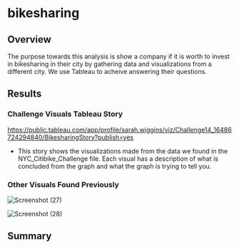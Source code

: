 # bikesharing
## Overview
The purpose towards this analysis is show a company if it is worth to invest in bikesharing in their city by gathering data and visualizations from a different city. We use Tableau to acheive answering their questions.
## Results
### Challenge Visuals Tableau Story
https://public.tableau.com/app/profile/sarah.wiggins/viz/Challenge14_16486724294840/BikesharingStory?publish=yes
- This story shows the visualizations made from the data we found in the NYC_Citibike_Challenge file. Each visual has a description of what is concluded from the graph and what the graph is trying to tell you.
### Other Visuals Found Previously
![Screenshot (27)](https://user-images.githubusercontent.com/92561938/161101943-40e2239f-b6bb-47ce-a314-f0175e8074be.png)



![Screenshot (28)](https://user-images.githubusercontent.com/92561938/161102005-2e60aaca-1774-4b67-a63a-6468491a5ba7.png)


## Summary
